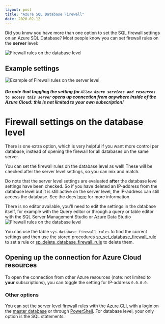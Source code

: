 ```yaml
---
layout: post
title: "Azure SQL Database Firewall"
date: 2020-02-12
---
```


Did you know you have more than one option to set the SQL firewall settings on an Azure SQL Database? Most people know you can set firewall rules on the **server** level:

![Firewall rules on the database level](/images/20200212/20200212_01_ServerFirewallRules.png)  

## Example settings
![Example of Firewall rules on the server level](/images/20200212/20200212_01_ServerFirewallRulesExample.png)  

##### Do note that toggling the setting for `Allow Azure services and resources to access this server` opens up connection from **anywhere** inside of the Azure Cloud: this is not limited to your own subscription!

# Firewall settings on the database level
There is one extra option, which is very helpful if you want more control per database, instead of opening the firewall for all databases on the same server. 

You can set the firewall rules on the database level as well! These will be checked after the server level settings, so you can mix and match.  

Do note that the server level settings are evaluated **after** the database level settings have been checked. So if you have deleted an IP-address from the database level but it is still active on the server level, the IP-address can still access the database. See the docs [here](https://docs.microsoft.com/en-us/azure/azure-sql/database/firewall-configure#server-level-versus-database-level-ip-firewall-rules?WT.mc_id=AZ-MVP-5003719) for more information.

There is no editor available, you'll need to edit the settings in the database itself, for example with the Query editor or through a query or table editor with the SQL Server Management Studio or Azure Data Studio
![Firewall rules on the database level](/images/20200212/20200212_02_DatabaseFirewallRules.png)  

You can use the table `sys.database_firewall_rules` to find the current settings and then use the stored procedures
[sp_set_database_firewall_rule](https://docs.microsoft.com/en-us/sql/relational-databases/system-stored-procedures/sp-set-database-firewall-rule-azure-sql-database?view=azuresqldb-current&WT.mc_id=AZ-MVP-5003719) to set a rule or [sp_delete_database_firewall_rule](https://docs.microsoft.com/en-us/sql/relational-databases/system-stored-procedures/sp-delete-database-firewall-rule-azure-sql-database?view=azuresqldb-current?WT.mc_id=AZ-MVP-5003719) to delete them.

## Opening up the connection for Azure Cloud resources
To open the connection from other Azure resources (note: not limited to **your** subscriptions), you can toggle the setting for IP-address `0.0.0.0`.

### Other options
You can set the server level firewall rules with the [Azure CLI](https://docs.microsoft.com/en-us/cli/azure/sql/server/firewall-rule?view=azure-cli-latest&WT.mc_id=AZ-MVP-5003719), with a login on the [master database](https://docs.microsoft.com/en-us/sql/relational-databases/system-stored-procedures/sp-set-firewall-rule-azure-sql-database?view=azuresqldb-current&WT.mc_id=AZ-MVP-5003719) or through [PowerShell](https://docs.microsoft.com/en-us/azure/sql-database/sql-database-firewall-configure#server-level-versus-database-level-ip-firewall-rules?WT.mc_id=AZ-MVP-5003719).
For database level, your only option is the SQL statements.